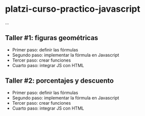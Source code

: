 # platzi-curso-practico-javascript

...

## Taller #1: figuras geométricas

- Primer paso: definir las fórmulas
- Segundo paso: implementar la fórmula en Javascript
- Tercer paso: crear funciones
- Cuarto paso: integrar JS con HTML



## Taller #2: porcentajes y descuento

- Primer paso: definir las fórmulas
- Segundo paso: implementar la fórmula en Javascript
- Tercer paso: crear funciones
- Cuarto paso: integrar JS con HTML